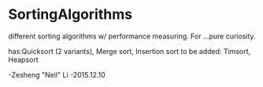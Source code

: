 # SortingAlgorithms
different sorting algorithms w/ performance measuring. For ...pure curiosity.

has:Quicksort (2 variants), Merge sort, Insertion sort
to be added: Timsort, Heapsort

-Zesheng "Neil" Li
-2015.12.10
